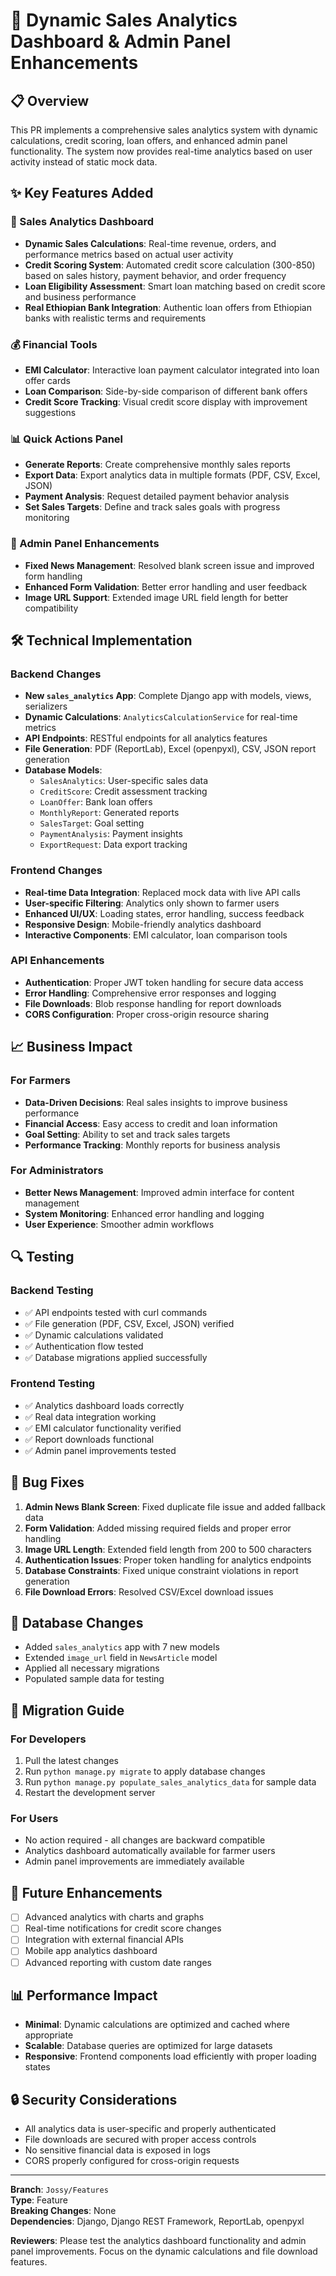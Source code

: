 # 🚀 Dynamic Sales Analytics Dashboard & Admin Panel Enhancements

## 📋 Overview
This PR implements a comprehensive sales analytics system with dynamic calculations, credit scoring, loan offers, and enhanced admin panel functionality. The system now provides real-time analytics based on user activity instead of static mock data.

## ✨ Key Features Added

### 🎯 Sales Analytics Dashboard
- **Dynamic Sales Calculations**: Real-time revenue, orders, and performance metrics based on actual user activity
- **Credit Scoring System**: Automated credit score calculation (300-850) based on sales history, payment behavior, and order frequency
- **Loan Eligibility Assessment**: Smart loan matching based on credit score and business performance
- **Real Ethiopian Bank Integration**: Authentic loan offers from Ethiopian banks with realistic terms and requirements

### 💰 Financial Tools
- **EMI Calculator**: Interactive loan payment calculator integrated into loan offer cards
- **Loan Comparison**: Side-by-side comparison of different bank offers
- **Credit Score Tracking**: Visual credit score display with improvement suggestions

### 📊 Quick Actions Panel
- **Generate Reports**: Create comprehensive monthly sales reports
- **Export Data**: Export analytics data in multiple formats (PDF, CSV, Excel, JSON)
- **Payment Analysis**: Request detailed payment behavior analysis
- **Set Sales Targets**: Define and track sales goals with progress monitoring

### 🔧 Admin Panel Enhancements
- **Fixed News Management**: Resolved blank screen issue and improved form handling
- **Enhanced Form Validation**: Better error handling and user feedback
- **Image URL Support**: Extended image URL field length for better compatibility

## 🛠 Technical Implementation

### Backend Changes
- **New `sales_analytics` App**: Complete Django app with models, views, serializers
- **Dynamic Calculations**: `AnalyticsCalculationService` for real-time metrics
- **API Endpoints**: RESTful endpoints for all analytics features
- **File Generation**: PDF (ReportLab), Excel (openpyxl), CSV, JSON report generation
- **Database Models**: 
  - `SalesAnalytics`: User-specific sales data
  - `CreditScore`: Credit assessment tracking
  - `LoanOffer`: Bank loan offers
  - `MonthlyReport`: Generated reports
  - `SalesTarget`: Goal setting
  - `PaymentAnalysis`: Payment insights
  - `ExportRequest`: Data export tracking

### Frontend Changes
- **Real-time Data Integration**: Replaced mock data with live API calls
- **User-specific Filtering**: Analytics only shown to farmer users
- **Enhanced UI/UX**: Loading states, error handling, success feedback
- **Responsive Design**: Mobile-friendly analytics dashboard
- **Interactive Components**: EMI calculator, loan comparison tools

### API Enhancements
- **Authentication**: Proper JWT token handling for secure data access
- **Error Handling**: Comprehensive error responses and logging
- **File Downloads**: Blob response handling for report downloads
- **CORS Configuration**: Proper cross-origin resource sharing

## 📈 Business Impact

### For Farmers
- **Data-Driven Decisions**: Real sales insights to improve business performance
- **Financial Access**: Easy access to credit and loan information
- **Goal Setting**: Ability to set and track sales targets
- **Performance Tracking**: Monthly reports for business analysis

### For Administrators
- **Better News Management**: Improved admin interface for content management
- **System Monitoring**: Enhanced error handling and logging
- **User Experience**: Smoother admin workflows

## 🔍 Testing

### Backend Testing
- ✅ API endpoints tested with curl commands
- ✅ File generation (PDF, CSV, Excel, JSON) verified
- ✅ Dynamic calculations validated
- ✅ Authentication flow tested
- ✅ Database migrations applied successfully

### Frontend Testing
- ✅ Analytics dashboard loads correctly
- ✅ Real data integration working
- ✅ EMI calculator functionality verified
- ✅ Report downloads functional
- ✅ Admin panel improvements tested

## 🐛 Bug Fixes

1. **Admin News Blank Screen**: Fixed duplicate file issue and added fallback data
2. **Form Validation**: Added missing required fields and proper error handling
3. **Image URL Length**: Extended field length from 200 to 500 characters
4. **Authentication Issues**: Proper token handling for analytics endpoints
5. **Database Constraints**: Fixed unique constraint violations in report generation
6. **File Download Errors**: Resolved CSV/Excel download issues

## 📝 Database Changes

- Added `sales_analytics` app with 7 new models
- Extended `image_url` field in `NewsArticle` model
- Applied all necessary migrations
- Populated sample data for testing

## 🔄 Migration Guide

### For Developers
1. Pull the latest changes
2. Run `python manage.py migrate` to apply database changes
3. Run `python manage.py populate_sales_analytics_data` for sample data
4. Restart the development server

### For Users
- No action required - all changes are backward compatible
- Analytics dashboard automatically available for farmer users
- Admin panel improvements are immediately available

## 🎯 Future Enhancements

- [ ] Advanced analytics with charts and graphs
- [ ] Real-time notifications for credit score changes
- [ ] Integration with external financial APIs
- [ ] Mobile app analytics dashboard
- [ ] Advanced reporting with custom date ranges

## 📊 Performance Impact

- **Minimal**: Dynamic calculations are optimized and cached where appropriate
- **Scalable**: Database queries are optimized for large datasets
- **Responsive**: Frontend components load efficiently with proper loading states

## 🔒 Security Considerations

- All analytics data is user-specific and properly authenticated
- File downloads are secured with proper access controls
- No sensitive financial data is exposed in logs
- CORS properly configured for cross-origin requests

---

**Branch**: `Jossy/Features`  
**Type**: Feature  
**Breaking Changes**: None  
**Dependencies**: Django, Django REST Framework, ReportLab, openpyxl  

**Reviewers**: Please test the analytics dashboard functionality and admin panel improvements. Focus on the dynamic calculations and file download features. 